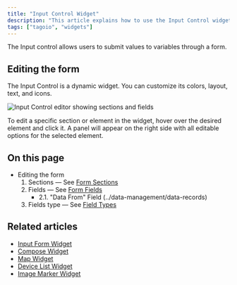 ```yaml
---
title: "Input Control Widget"
description: "This article explains how to use the Input Control widget in TagoIO to submit values to variables via a form and how to edit the form structure, sections, and fields."
tags: ["tagoio", "widgets"]
---
```


The Input control allows users to submit values to variables through a form.

## Editing the form

The Input Control is a dynamic widget. You can customize its colors, layout, text, and icons.

![Input Control editor showing sections and fields](/docs_imagem/tagoio/input-control-widget-2.gif)

To edit a specific section or element in the widget, hover over the desired element and click it. A panel will appear on the right side with all editable options for the selected element.

## On this page

- Editing the form
  1. Sections — See [Form Sections](../widgets/widget-configuration#form-sections)
  2. Fields — See [Form Fields](../widgets/widget-configuration#form-fields)
     - 2.1. "Data From" Field (../data-management/data-records)
  3. Fields type — See [Field Types](../field-types-for-input-form)

## Related articles

- [Input Form Widget](../widgets/input-form-widget)
- [Compose Widget](../widgets/compose-widget)
- [Map Widget](../widgets/map-widget)
- [Device List Widget](../widgets/device-list-widget)
- [Image Marker Widget](../widgets/image-marker-widget)